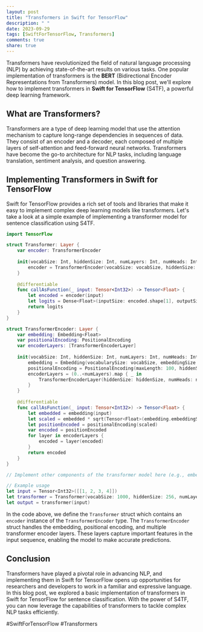 ```yaml
---
layout: post
title: "Transformers in Swift for TensorFlow"
description: " "
date: 2023-09-29
tags: [SwiftForTensorFlow, Transformers]
comments: true
share: true
---
```


Transformers have revolutionized the field of natural language processing (NLP) by achieving state-of-the-art results on various tasks. One popular implementation of transformers is the **BERT** (Bidirectional Encoder Representations from Transformers) model. In this blog post, we'll explore how to implement transformers in **Swift for TensorFlow** (S4TF), a powerful deep learning framework.

## What are Transformers?

Transformers are a type of deep learning model that use the attention mechanism to capture long-range dependencies in sequences of data. They consist of an encoder and a decoder, each composed of multiple layers of self-attention and feed-forward neural networks. Transformers have become the go-to architecture for NLP tasks, including language translation, sentiment analysis, and question answering.

## Implementing Transformers in Swift for TensorFlow

Swift for TensorFlow provides a rich set of tools and libraries that make it easy to implement complex deep learning models like transformers. Let's take a look at a simple example of implementing a transformer model for sentence classification using S4TF.

```swift
import TensorFlow

struct Transformer: Layer {
    var encoder: TransformerEncoder
    
    init(vocabSize: Int, hiddenSize: Int, numLayers: Int, numHeads: Int, filterSize: Int, dropoutRate: Double) {
        encoder = TransformerEncoder(vocabSize: vocabSize, hiddenSize: hiddenSize, numLayers: numLayers, numHeads: numHeads, filterSize: filterSize, dropoutRate: dropoutRate)
    }
    
    @differentiable
    func callAsFunction(_ input: Tensor<Int32>) -> Tensor<Float> {
        let encoded = encoder(input)
        let logits = Dense<Float>(inputSize: encoded.shape[1], outputSize: 2, activation: softmax)(encoded)
        return logits
    }
}

struct TransformerEncoder: Layer {
    var embedding: Embedding<Float>
    var positionalEncoding: PositionalEncoding
    var encoderLayers: [TransformerEncoderLayer]
    
    init(vocabSize: Int, hiddenSize: Int, numLayers: Int, numHeads: Int, filterSize: Int, dropoutRate: Double) {
        embedding = Embedding(vocabularySize: vocabSize, embeddingSize: hiddenSize)
        positionalEncoding = PositionalEncoding(maxLength: 100, hiddenSize: hiddenSize)
        encoderLayers = (0..<numLayers).map { _ in
            TransformerEncoderLayer(hiddenSize: hiddenSize, numHeads: numHeads, filterSize: filterSize, dropoutRate: dropoutRate)
        }
    }
    
    @differentiable
    func callAsFunction(_ input: Tensor<Int32>) -> Tensor<Float> {
        let embedded = embedding(input)
        let scaled = embedded * sqrt(Tensor<Float>(embedding.embeddingSize))
        let positionEncoded = positionalEncoding(scaled)
        var encoded = positionEncoded
        for layer in encoderLayers {
            encoded = layer(encoded)
        }
        return encoded
    }
}

// Implement other components of the transformer model here (e.g., embedding, positional encoding, self-attention, feed-forward networks)

// Example usage
let input = Tensor<Int32>([[1, 2, 3, 4]])
let transformer = Transformer(vocabSize: 1000, hiddenSize: 256, numLayers: 4, numHeads: 8, filterSize: 1024, dropoutRate: 0.1)
let output = transformer(input)
```

In the code above, we define the `Transformer` struct which contains an `encoder` instance of the `TransformerEncoder` type. The `TransformerEncoder` struct handles the embedding, positional encoding, and multiple transformer encoder layers. These layers capture important features in the input sequence, enabling the model to make accurate predictions.

## Conclusion

Transformers have played a pivotal role in advancing NLP, and implementing them in Swift for TensorFlow opens up opportunities for researchers and developers to work in a familiar and expressive language. In this blog post, we explored a basic implementation of transformers in Swift for TensorFlow for sentence classification. With the power of S4TF, you can now leverage the capabilities of transformers to tackle complex NLP tasks efficiently.

#SwiftForTensorFlow #Transformers